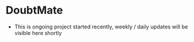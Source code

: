 # DoubtMate
- This is ongoing project started  recently, weekly  / daily updates will be visible here shortly
